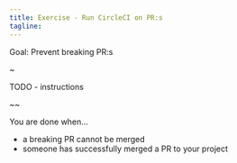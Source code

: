 ```yaml
---
title: Exercise - Run CircleCI on PR:s
tagline: 
---
```


<div class="goal"></div>

Goal: Prevent breaking PR:s

~

TODO - instructions

~~

<div class="checklist"></div>

You are done when...

* a breaking PR cannot be merged
* someone has successfully merged a PR to your project
